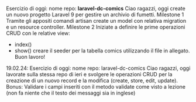 Esercizio di oggi:
nome repo: **laravel-dc-comics**
Ciao ragazzi,
oggi create un nuovo progetto Laravel 9 per gestire un archivio di fumetti.
Milestone 1
Tramite gli appositi comandi artisan create un model con relativa migration e un resource controller.
Milestone 2
Iniziate a definire le prime operazioni CRUD con le relative view:
- index()
- show()
creare il seeder per la tabella comics utilizzando il file in allegato.
Buon lavoro!


19.02.24:
Esercizio di oggi:
nome repo: laravel-dc-comics
Ciao ragazzi,
oggi lavorate sulla stessa repo di ieri e svolgere le operazioni CRUD per la creazione di un nuovo record e la modifica (create, store, edit, update).
Bonus:
Validare i campi inseriti con il metodo validate come visto a lezione (non fa niente che il testo dei messaggi sia in inglese)